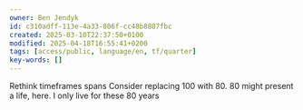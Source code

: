 ```yaml
---
owner: Ben Jendyk
id: c310adff-113e-4a33-806f-cc48b8807fbc
created: 2025-03-10T22:37:50+0100
modified: 2025-04-18T16:55:41+0200
tags: [access/public, language/en, tf/quarter]
key-words: []
---
```


Rethink timeframes spans
Consider replacing 100 with 80. 
80 might present a life, here.
I only live for these 80 years
